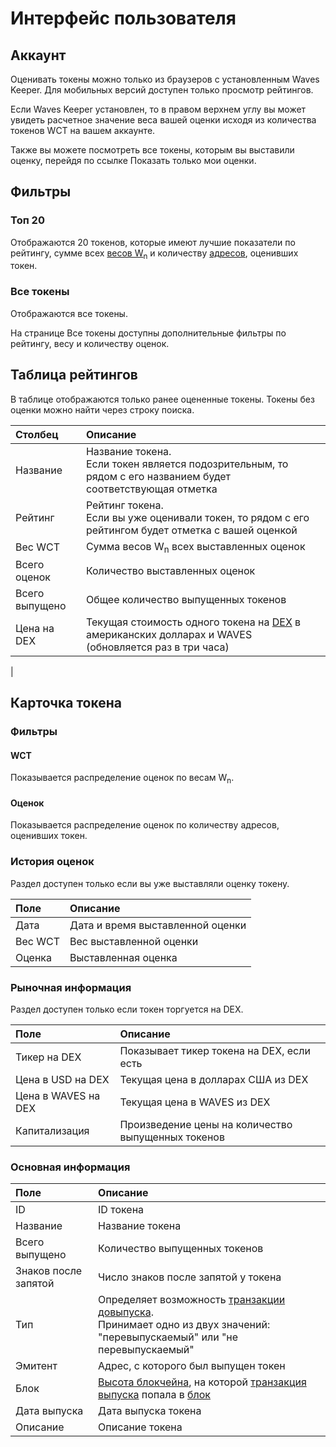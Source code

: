 # Интерфейс пользователя

## Аккаунт

Оценивать токены можно только из браузеров с установленным Waves Keeper. Для мобильных версий доступен только просмотр рейтингов.

Если Waves Keeper установлен, то в правом верхнем углу вы может увидеть расчетное значение веса вашей оценки исходя из количества токенов WCT на вашем аккаунте.

Также вы можете посмотреть все токены, которым вы выставили оценку, перейдя по ссылке Показать только мои оценки.

## Фильтры

### Топ 20

Отображаются 20 токенов, которые имеют лучшие показатели по рейтингу, сумме всех [весов W<sub>n</sub>](/waves-token-rating/rating-formula.md) и количеству [адресов](/blockchain/address.md), оценивших токен.

### Все токены

Отображаются все токены.

На странице Все токены доступны дополнительные фильтры по рейтингу, весу и количеству оценок.

## Таблица рейтингов

В таблице отображаются только ранее оцененные токены. Токены без оценки можно найти через строку поиска.

| Столбец | Описание |
| :--- | :--- |
| Название | Название токена.<br>Если токен является подозрительным, то рядом с его названием будет соответствующая отметка |
| Рейтинг | Рейтинг токена.<br>Если вы уже оценивали токен, то рядом с его рейтингом будет отметка с вашей оценкой |
| Вес WCT | Сумма весов W<sub>n</sub> всех выставленных оценок |
| Всего оценок | Количество выставленных оценок |
| Всего выпущено | Общее количество выпущенных токенов |
| Цена на DEX | Текущая стоимость одного токена на [DEX](/waves-dex/about-waves-dex.md) в американских долларах и WAVES (обновляется раз в три часа)
 |

## Карточка токена

### Фильтры

#### WCT

Показывается распределение оценок по весам W<sub>n</sub>.

#### Оценок

Показывается распределение оценок по количеству адресов, оценивших токен.

### История оценок

Раздел доступен только если вы уже выставляли оценку токену.

| Поле | Описание |
| :--- | :--- |
| Дата | Дата и время выставленной оценки |
| Вес WCT | Вес выставленной оценки |
| Оценка | Выставленная оценка |

### Рыночная информация

Раздел доступен только если токен торгуется на DEX.

| Поле | Описание |
| :--- | :--- |
| Тикер на DEX | Показывает тикер токена на DEX, если есть |
| Цена в USD на DEX | Текущая цена в долларах США из DEX |
| Цена в WAVES на DEX | Текущая цена в WAVES из DEX |
| Капитализация | Произведение цены на количество выпущенных токенов |

### Основная информация

| Поле | Описание |
| :--- | :--- |
| ID | ID токена |
| Название | Название токена |
| Всего выпущено | Количество выпущенных токенов |
| Знаков после запятой | Число знаков после запятой у токена |
| Тип | Определяет возможность [транзакции довыпуска](/blockchain/transaction-type/reissue-transaction.md). <br>Принимает одно из двух значений: "перевыпускаемый" или "не перевыпускаемый" |
| Эмитент | Адрес, с которого был выпущен токен |
| Блок | [Высота блокчейна](/blockchain/blockchain-height.md), на которой [транзакция выпуска](/blockchain/transaction-type/issue-transaction.md) попала в [блок](/blockchain/block.md) |
| Дата выпуска | Дата выпуска токена |
| Описание | Описание токена |
